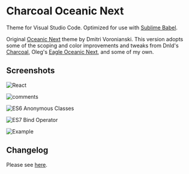 # Charcoal Oceanic Next
Theme for Visual Studio Code. Optimized for use with [Sublime Babel](https://marketplace.visualstudio.com/items?itemName=joshpeng.sublime-babel-vscode).

Original [Oceanic Next](https://github.com/voronianski/oceanic-next-color-scheme) theme by Dmitri Voronianski. This version adopts some of the scoping and color improvements and tweaks from Dnld's [Charcoal](https://packagecontrol.io/packages/Charcoal), Oleg's [Eagle Oceanic Next](https://marketplace.visualstudio.com/items?itemName=graf009.Eagle-Oceanic-Next), and some of my own.

## Screenshots
![React](https://raw.githubusercontent.com/joshpeng/Charcoal-Oceanic-Next/master/images/react.png)

![comments](https://raw.githubusercontent.com/joshpeng/Charcoal-Oceanic-Next/master/images/comments.png)

![ES6 Anonymous Classes](https://raw.githubusercontent.com/joshpeng/Charcoal-Oceanic-Next/master/images/es6_anonymous_class.png)

![ES7 Bind Operator](https://raw.githubusercontent.com/joshpeng/Charcoal-Oceanic-Next/master/images/es7_bind_operator.png)

![Example](https://raw.githubusercontent.com/joshpeng/Charcoal-Oceanic-Next/master/images/example.png)

## Changelog
Please see [here](https://github.com/joshpeng/Charcoal-Oceanic-Next/blob/master/CHANGELOG.md).